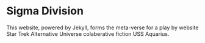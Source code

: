 Sigma Division
====

This website, powered by Jekyll, forms the meta-verse for a play by website Star Trek Alternative Universe colaberative fiction USS Aquarius.